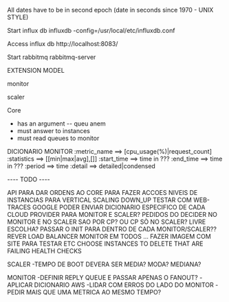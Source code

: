 All dates have to be in second epoch (date in seconds since 1970 - UNIX STYLE)

Start influx db
influxdb -config=/usr/local/etc/influxdb.conf

Access influx db
http://localhost:8083/

Start rabbitmq
rabbitmq-server



EXTENSION MODEL

monitor

scaler

Core
- has an argument -- queu anem
- must answer to instances
- must read queues to monitor


DICIONARIO MONITOR
:metric_name ==> [cpu_usage(%)|request_count]
:statistics ==> [[min|max|avg],[]]
:start_time ==> time in ???
:end_time ==> time in ???
:period ==> time
:detail ==> detailed|condensed






---- TODO ----

API PARA DAR ORDENS AO CORE PARA FAZER ACCOES
NIVEIS DE INSTANCIAS PARA VERTICAL SCALING DOWN_UP
TESTAR COM WEB-TRACES GOOGLE
PODER ENVIAR DICIONARIO ESPECIFICO DE CADA CLOUD PROVIDER PARA MONITOR E SCALER?
PEDIDOS DO DECIDER NO MONITOR E NO SCALER SAO POR CP? OU CP SÒ NO SCALER? LIVRE ESCOLHA?
PASSAR O INIT PARA DENTRO DE CADA MONITOR/SCALER??
REVER LOAD BALANCER MONITOR EM TODOS ... FAZER IMAGEM COM SITE PARA TESTAR ETC
CHOOSE INSTANCES TO DELETE THAT ARE FAILING HEALTH CHECKS

SCALER
-TEMPO DE BOOT DEVERA SER MEDIA? MODA? MEDIANA?

MONITOR
-DEFINIR REPLY QUEUE E PASSAR APENAS O FANOUT?
-APLICAR DICIONARIO AWS
-LIDAR COM ERROS DO LADO DO MONITOR
-PEDIR MAIS QUE UMA METRICA AO MESMO TEMPO?






